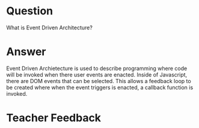# Question

What is Event Driven Architecture?

# Answer

Event Driven Archietecture is used to describe programming where code will be invoked when there user events are enacted. Inside of Javascript, there are DOM events that can be selected. This allows a feedback loop to be created where when the event triggers is enacted, a callback function is invoked.

# Teacher Feedback
